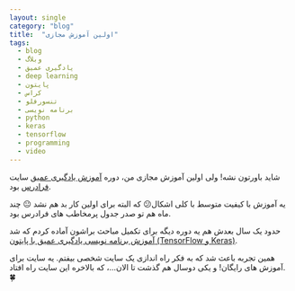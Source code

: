 ```yaml
---
layout: single
category: "blog"
title:  "اولین آموزش مجازی"
tags:
  - blog
  - وبلاگ
  - یادگیری عمیق
  - deep learning
  - پایتون
  - کراس
  - تنسورفلو
  - برنامه نویسی
  - python
  - keras
  - tensorflow
  - programming
  - video
---
```


شاید باورتون نشه! ولی اولین آموزش مجازی من، دوره [آموزش یادگیری عمیق](https://faradars.org/courses/fvml9511-deep-learning) سایت [فرادرس](https://faradars.org/) بود. 

یه آموزش با کیفیت متوسط با کلی اشکال:confused: که البته برای اولین کار بد هم نشد :neutral_face: 
چند ماه هم تو صدر جدول پرمخاطب های فرادرس بود. 

حدود یک سال بعدش هم یه دوره دیگه برای تکمیل مباحث براشون آماده کردم که شد [آموزش برنامه نویسی یادگیری عمیق با پایتون (TensorFlow و Keras)](https://faradars.org/courses/fvml96071-deep-learning-programming-using-python).

همین تجربه باعث شد که به فکر راه اندازی یک سایت شخصی بیفتم. یه سایت برای آموزش های رایگان! و یکی دوسال هم گذشت تا الان...، که بالاخره این سایت راه افتاد. :four_leaf_clover:


<div class="well">
<div class="rw-ui-container"></div>
</div>
